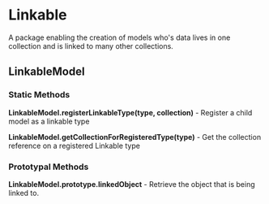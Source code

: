 # Linkable #

A package enabling the creation of models who's data lives in one collection and is linked to many other collections.

## LinkableModel ##

### Static Methods ###

**LinkableModel.registerLinkableType(type, collection)** - Register a child model as a linkable type

**LinkableModel.getCollectionForRegisteredType(type)** - Get the collection reference on a registered Linkable type

### Prototypal Methods ###

**LinkableModel.prototype.linkedObject** - Retrieve the object that is being linked to.




